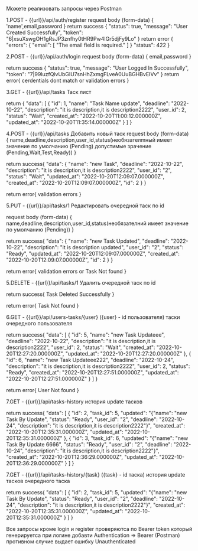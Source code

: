 Можете реализовать запросы через Postman

1.POST - {{url}}/api/auth/register
request body (form-data) {
   'name',email,password
}
return success
{
    "status": true,
    "message": "User Created Successfully",
    "token": "6|xsuXswgOH1gRsJP3znfhy0tHR9Pw4lGr5djFy9Lo"
}
return error
{
    "errors": {
        "email": [
            "The email field is required."
        ]
    }
    "status": 422
}

2.POST - {{url}}/api/auth/login
request body (form-data) {
   email,password
}

return success {
    "status": true,
    "message": "User Logged In Successfully",
    "token": "7|99luzfQlvUbGIU7snHhZxmgFLveA0UuBGHBvEIVv"
}
return error{
   cerdentials dont match or validation errors 
}

3.GET - {{url}}/api/tasks Таск лист

return {
"data": [
        {
            "id": 1,
            "name": "Task Name update",
            "deadline": "2022-10-22",
            "description": "it is description,it is description2222",
            "user_id": 2,
            "status": "Wait",
            "created_at": "2022-10-20T11:00:12.000000Z",
            "updated_at": "2022-10-20T11:35:14.000000Z"
        }
    ]
}

4.POST - {{url}}/api/tasks Добавить новый таск
request body (form-data) {
   name,deadline,description,user_id,status(необязателmный имеет значение по умолчанию (Pending) допустимые зрачение (Pending,Wait,Test,Ready)) 
}

return success{
 "data": {
        "name": "new Task",
        "deadline": "2022-10-22",
        "description": "it is description,it is description2222",
        "user_id": "2",
        "status": "Wait",
        "updated_at": "2022-10-20T12:09:07.000000Z",
        "created_at": "2022-10-20T12:09:07.000000Z",
        "id": 2
    }
}

return error{
validation errors
}

5.PUT - {{url}}/api/tasks/1 Редактировать очередной таск по id

request body (form-data) {
   name,deadline,description,user_id,status(необязателний имеет значение по умолчанию (Pending))
}

return success{
 "data": {
        "name": "new Task Updated",
        "deadline": "2022-10-22",
        "description": "it is description updated",
        "user_id": "2",
        "status": "Ready",
        "updated_at": "2022-10-20T12:09:07.000000Z",
        "created_at": "2022-10-20T12:09:07.000000Z",
        "id": 2
    }
}

return error{
validation errors or
Task Not found
}


5.DELETE - {{url}}/api/tasks/1 Удалить очередной таск по id

return success{
 Task Deleted Successfully
}

return error{
Task Not found
}


6.GET - {{url}}/api/users-tasks/{user} ({user} - id пользователя) таски очередного пользователя    

return success{
    "data": [
        {
            "id": 5,
            "name": "new Task Updateee",
            "deadline": "2022-10-22",
            "description": "it is description,it is description2222",
            "user_id": 2,
            "status": "Wait",
            "created_at": "2022-10-20T12:27:20.000000Z",
            "updated_at": "2022-10-20T12:27:20.000000Z"
        },
        {
            "id": 6,
            "name": "new Task Updateee222",
            "deadline": "2022-10-24",
            "description": "it is description,it is description2222",
            "user_id": 2,
            "status": "Ready",
            "created_at": "2022-10-20T12:27:51.000000Z",
            "updated_at": "2022-10-20T12:27:51.000000Z"
        }
    ]
}

return error{
User Not found
}

7.GET - {{url}}/api/tasks-history история update тасков

return success{
     "data": [
        {
            "id": 2,
            "task_id": 5,
            "updated": "{\"name\": \"new Task By Update\", \"status\": \"Ready\", \"user_id\": \"2\", \"deadline\": \"2022-10-24\", \"description\": \"it is description,it is description2222\"}",
            "created_at": "2022-10-20T12:35:31.000000Z",
            "updated_at": "2022-10-20T12:35:31.000000Z"
        },
        {
            "id": 3,
            "task_id": 6,
            "updated": "{\"name\": \"new Task By Update 6666\", \"status\": \"Ready\", \"user_id\": \"2\", \"deadline\": \"2022-10-24\", \"description\": \"it is description,it is description2222\"}",
            "created_at": "2022-10-20T12:36:29.000000Z",
            "updated_at": "2022-10-20T12:36:29.000000Z"
        }
    ]
}

7.GET - {{url}}/api/tasks-history/{task} ({task} - id таска) история update тасков очередного таска

return success{
      "data": [
        {
            "id": 2,
            "task_id": 5,
            "updated": "{\"name\": \"new Task By Update\", \"status\": \"Ready\", \"user_id\": \"2\", \"deadline\": \"2022-10-24\", \"description\": \"it is description,it is description2222\"}",
            "created_at": "2022-10-20T12:35:31.000000Z",
            "updated_at": "2022-10-20T12:35:31.000000Z"
        }
    ]
}


Все запросы кроме login и register проверяютса по Bearer token который генерируетса при логине добавти Authentication => Bearer (Postman) противном случие выдает ошибку Unauthenticated